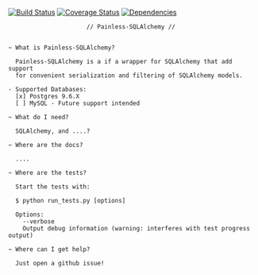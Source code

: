 [![Build Status](https://img.shields.io/travis/GetintheLoop/painless-sqlalchemy/master.svg)](https://travis-ci.org/GetintheLoop/painless-sqlalchemy)
[![Coverage Status](https://coveralls.io/repos/github/GetintheLoop/painless-sqlalchemy/badge.svg?branch=master)](https://coveralls.io/github/GetintheLoop/painless-sqlalchemy?branch=master)
[![Dependencies](https://pyup.io/repos/github/GetintheLoop/painless-sqlalchemy/shield.svg?t=1518818417448)](https://pyup.io)

                          // Painless-SQLAlchemy //


    ~ What is Painless-SQLAlchemy?

      Painless-SQLAlchemy is a if a wrapper for SQLAlchemy that add support
      for convenient serialization and filtering of SQLAlchemy models.
     
    - Supported Databases:
      [x] Postgres 9.6.X
      [ ] MySQL - Future support intended

    ~ What do I need?

      SQLAlchemy, and ....?

    ~ Where are the docs?

      ....

    ~ Where are the tests?

      Start the tests with:
      
      $ python run_tests.py [options]
      
      Options:
        --verbose
        Output debug information (warning: interferes with test progress output)

    ~ Where can I get help?

      Just open a github issue!
